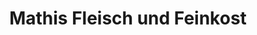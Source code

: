 ---
title: "Mathis Fleisch und Feinkost"
url: /therwil/mathis-fleisch-und-feinkost/
shop: Metzgerei
---